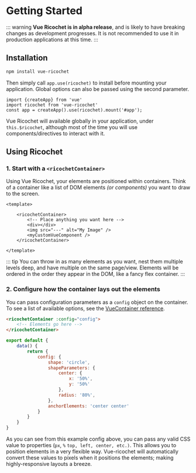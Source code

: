 # Getting Started

::: warning
**Vue Ricochet is in alpha release**, and is likely to have breaking changes as development progresses. It is not recommended to use it in production applications at this time.
:::

## Installation

```bash
npm install vue-ricochet
```

Then simply call `app.use(ricochet)` to install before mounting your application. Global options can also be passed using the second parameter.

```js{2,3}
import {createApp} from 'vue'
import ricochet from 'vue-ricochet'
const app = createApp().use(ricochet).mount('#app');
```

Vue Ricochet will available globally in your application, under `this.$ricochet`, although most of the time you will use components/directives to interact with it.

## Using Ricochet

### 1. Start with a `<ricochetContainer>`

Using Vue Ricochet, your elements are positioned within containers. Think of a container like a list of DOM elements _(or components)_ you want to draw to the screen.

```html{3,8}
<template>
    
    <ricochetContainer>        
        <!-- Place anything you want here -->
        <div></div>
        <img src="---" alt="My Image" />
        <myCustomVueComponent />     
    </ricochetContainer>
    
</template>
```

::: tip
You can throw in as many elements as you want, nest them multiple levels deep, and have multiple on the same page/view. Elements will be ordered in the order they appear in the DOM, like a fancy flex container.
:::

### 2. Configure how the container lays out the elements

You can pass configuration parameters as a `config` object on the container. To see a list of available options, see the [VueContainer reference](#).

```html
<ricochetContainer :config="config">
    <!-- Elements go here -->
</ricochetContainer>
```

```js
export default {
    data() {
        return {
            config: {
                shape: 'circle',
                shapeParameters: {                    
                    center: {
                        x: '50%',
                        y: '50%'
                    },
                    radius: '80%',
                },
                anchorElements: 'center center'
            }
        }
    }
}
```

As you can see from this example config above, you can pass any valid CSS value to properties (`px`, `%` `top, left, center, etc.)`. This allows you to position elements in a very flexible way. Vue-ricochet will automatically convert these values to pixels when it positions the elements; making highly-responsive layouts a breeze.
